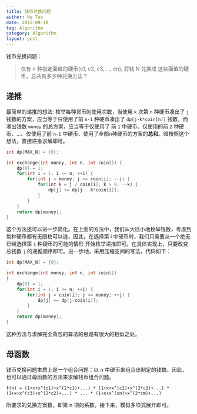 ```yaml
---
title: 钱币兑换问题
author: He Tao
date: 2015-09-18
tag: Algorithm
category: Algorithm
layout: post
---
```


钱币兑换问题：

> 仅有 n 种指定面值的硬币(c1, c2, c3, ..., cn), 将钱 N 兑换成 这些面值的硬币，总共有多少种兑换方法？ 

<!--more-->

递推
----

最简单的递推的想法: 枚举每种货币的使用次数，当使用 `k` 次第 `n` 种硬币凑出了 `j` 钱数的方案，应当等于只使用了前 `n-1` 种硬币凑出了 `dp[j-k*coin[n]]` 钱数，而凑出钱数 `money` 的总方案，应当等于仅使用了
前 `1` 中硬币、仅使用的前 `2` 种硬币、...、仅使用了前 `n-1` 中硬币、使用了全部n种硬币的方案的**总和**。暗按照这个想法，直接递推求解即可。

```cpp
int dp[MAX_N] = {0};

int exchange(int money, int n, int coin[]) {
    dp[0] = 1;
    for(int i = 1; i <= n; ++i) {
        for(int j = money; j >= coin[i]; --j) {
            for(int k = j / coin[i]; k > 0; --k) {
                dp[j] += dp[j - k*coin[i]];
            }
        }
    }
    return dp[money];
}
```

这个方法还可以进一步简化。在上面的方法中，我们从大往小地枚举钱数，考虑到每种硬币都有无限枚可以选，因此，在选择第 i 中硬币时，我们只需要从一个绝无已经选择第 `i` 种硬币的可能的情形 开始枚举递推即可。在具体实现上，只要改变总钱数 `j` 的递推顺序即可。进一步地，采用压缩空间的写法，代码如下：

```cpp
int dp[MAX_N] = {0};

int exchange(int money, int n, int coin[])
{
    dp[0] = 1;
    for(int i = 1; i <= n; ++i) {
        for(int j = coin[i]; j <= money; ++j) {
            dp[j] += dp[j-coin[i]];
        }
    }
    return dp[money];
}
```

这种方法与求解完全背包的算法的思路有很大的相似之处。

母函数
------

钱币兑换问题本质上是一个组合问题：以 n 中硬币来组合出制定的钱数。因此，也可以通过母函数的方法来求解钱币组合问题。

    f(n) = (1+x+x^(c1)+x^(2*c1)+...) * (1+x+x^(c2)+x^(2*c2)+...) * (1+x+x^(c3)+x^(2*c2)+...) * ... * (1+x+x^(cn)+x^(2*cm)+...)

所要求的兑换方案数，即第 n 项的系数，接下来，模拟多项式展开即可。

